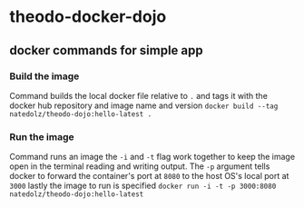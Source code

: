 # theodo-docker-dojo

## docker commands for simple app

### Build the image

Command builds the local docker file relative to `.` and tags it with the docker hub repository and image name and version
`docker build --tag natedolz/theodo-dojo:hello-latest .`

### Run the image 

Command runs an image the `-i` and `-t` flag work together to keep the image open in the terminal reading and writing output.
The `-p` argument tells docker to forward the container's port at `8080` to the host OS's local port at `3000` lastly the image to run is specified
`docker run -i -t -p 3000:8080 natedolz/theodo-dojo:hello-latest`
